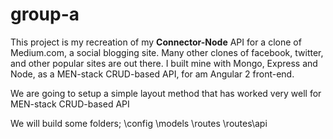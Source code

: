 # group-a
This project is my recreation of my **Connector-Node** API for a clone of Medium.com, a social blogging site. Many other clones of facebook, twitter, and other popular sites are out there. 
I built mine with Mongo, Express and Node, as a MEN-stack CRUD-based API, for am Angular 2 front-end.


We are going to setup a simple layout method that has worked very well for MEN-stack CRUD-based API

We will build some folders;
\config
\models
\routes
\routes\api
